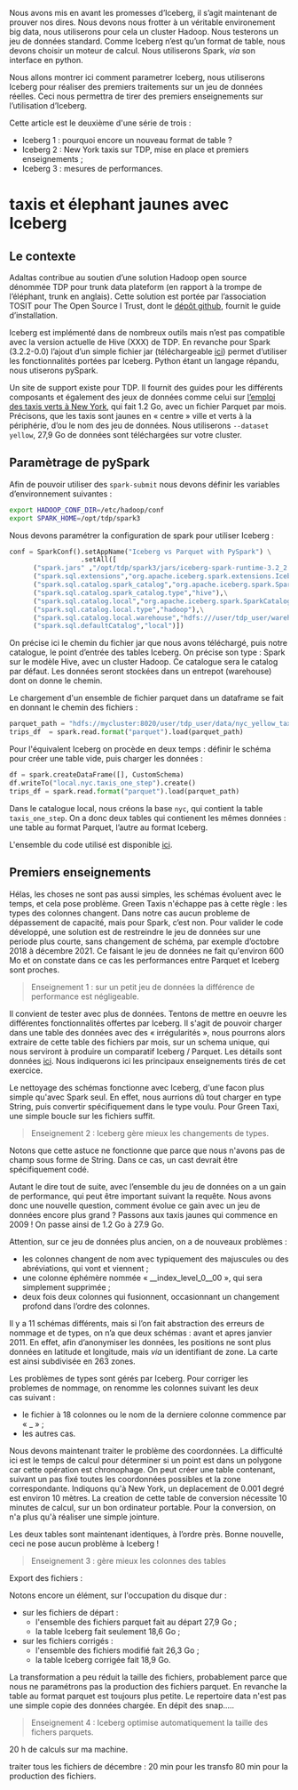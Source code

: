 Nous avons mis en avant les promesses d’Iceberg, il s’agit maintenant de prouver nos dires. Nous devons nous frotter à un véritable environement big data, nous utiliserons pour cela un cluster Hadoop. Nous testerons un jeu de données standard. Comme Iceberg n’est qu’un format de table, nous devons choisir un moteur de calcul. Nous utiliserons Spark, _via_ son interface en python.

Nous allons montrer ici comment parametrer Iceberg, nous utiliserons Iceberg pour réaliser des premiers traitements sur un jeu de données réelles. Ceci nous permettra de tirer des premiers enseignements sur l’utilisation d’Iceberg.

Cette article est le deuxième d'une série de trois :

* Iceberg 1 : pourquoi encore un nouveau format de table ? 
* Iceberg 2 : New York taxis sur TDP, mise en place et premiers enseignements ;
* Iceberg 3 : mesures de performances.

# taxis et élephant jaunes avec Iceberg


## Le contexte

Adaltas contribue au soutien d’une solution Hadoop open source dénommée TDP pour trunk data plateform (en rapport à la trompe de l’éléphant, trunk en  anglais). Cette solution est portée par l’association TOSIT pour The Open Source I Trust, dont le [dépôt github](https://github.com/TOSIT-IO/tdp-getting-started/), fournit le guide d’installation.

Iceberg est implémenté dans de nombreux outils mais n’est pas compatible avec la version actuelle de Hive (XXX) de TDP. En revanche pour Spark (3.2.2-0.0) l’ajout d’un simple fichier jar (téléchargeable [ici](https://iceberg.apache.org/releases/#downloads)) permet d’utiliser les fonctionnalités portées par Iceberg. Python étant un langage répandu, nous utiserons pySpark.

Un site de support existe pour TDP. Il fournit des guides pour les différents composants et également des jeux de données comme celui sur [l’emploi des taxis verts à New York](https://www.alliage.io/en/academy/datasets/ny-green-taxi), qui fait 1.2 Go, avec un fichier Parquet par mois. Précisons, que les taxis sont jaunes en « centre » ville et verts à la périphérie, d’ou le nom des jeu de données. Nous utiliserons `--dataset yellow`, 27,9 Go de données sont téléchargées sur votre cluster.


## Paramètrage de pySpark

Afin de pouvoir utiliser des `spark-submit` nous devons définir les variables d’environnement suivantes :

```bash
export HADOOP_CONF_DIR=/etc/hadoop/conf
export SPARK_HOME=/opt/tdp/spark3
```

Nous devons paramétrer la configuration de spark pour utiliser Iceberg : 

```python
conf = SparkConf().setAppName("Iceberg vs Parquet with PySpark") \
                  .setAll([
      ("spark.jars" ,"/opt/tdp/spark3/jars/iceberg-spark-runtime-3.2_2.12-1.3.1.jar"),\
      ("spark.sql.extensions","org.apache.iceberg.spark.extensions.IcebergSparkSessionExtensions"),\
      ("spark.sql.catalog.spark_catalog","org.apache.iceberg.spark.SparkSessionCatalog"),\
      ("spark.sql.catalog.spark_catalog.type","hive"),\
      ("spark.sql.catalog.local","org.apache.iceberg.spark.SparkCatalog"),\
      ("spark.sql.catalog.local.type","hadoop"),\
      ("spark.sql.catalog.local.warehouse","hdfs:///user/tdp_user/warehouse_hadoop_iceberg"),\
      ("spark.sql.defaultCatalog","local")])
```

On précise ici le chemin du fichier jar que nous avons téléchargé, puis notre catalogue, le point d’entrée des tables Iceberg. On précise son type : Spark sur le modèle Hive, avec un cluster Hadoop. Ce catalogue sera le catalog par défaut. Les données seront stockées dans un entrepot (warehouse) dont on donne le chemin. 

Le chargement d'un ensemble de fichier parquet dans un dataframe se fait en donnant le chemin des fichiers :

```python
parquet_path = "hdfs://mycluster:8020/user/tdp_user/data/nyc_yellow_taxi_trip/*.parquet"
trips_df  = spark.read.format("parquet").load(parquet_path)
```

Pour l'équivalent Iceberg on procède en deux temps : définir le schéma pour créer une table vide, puis charger les données :

```python
df = spark.createDataFrame([], CustomSchema)
df.writeTo("local.nyc.taxis_one_step").create()
trips_df = spark.read.format("parquet").load(parquet_path)
```

Dans le catalogue local, nous créons la base `nyc`, qui contient la table `taxis_one_step`. 
On a donc deux tables qui contienent les mêmes données : une table au format Parquet, l’autre au format Iceberg.

L'ensemble du code utilisé est disponible [ici](https://github.com/Parreirac/yellow_taxi_iceberg).

## Premiers enseignements


Hélas, les choses ne sont pas aussi simples, les schémas évoluent avec le temps, et cela pose problème. Green Taxis n'échappe pas à cette règle : les types des colonnes changent. Dans notre cas aucun probleme de dépassement de capacité, mais pour Spark, c’est non. Pour valider le code développé, une solution est de restreindre le jeu de données sur une periode plus courte, sans changement de schéma, par exemple d’octobre 2018 à décembre 2021. Ce faisant le jeu de données ne fait qu'environ 600 Mo et on constate dans ce cas les performances entre Parquet et Iceberg sont proches.

> Enseignement 1 : sur un petit jeu de données la différence de performance est négligeable.

Il convient de tester avec plus de données. Tentons de mettre en oeuvre les différentes fonctionnalités offertes par Iceberg. Il s'agit de pouvoir charger dans une table des données avec des  « irrégularités », nous pourrons alors extraire de cette table des fichiers par mois, sur un schema unique, qui nous serviront à produire un comparatif Iceberg / Parquet. Les détails sont données [ici](https://github.com/Parreirac/yellow_taxi_iceberg/blob/main/readme_fr.md). Nous indiquerons ici les principaux enseignements tirés de cet exercice.

Le nettoyage des schémas fonctionne avec Iceberg, d'une facon plus simple qu'avec Spark seul. En effet, nous aurrions dû tout charger en type String, puis convertir spécifiquement dans le type voulu. Pour Green Taxi, une simple boucle sur les fichiers suffit.

> Enseignement 2 : Iceberg gère mieux les changements de types.

Notons que cette astuce ne fonctionne que parce que nous n'avons pas de champ sous forme de String. Dans ce cas, un cast devrait être spécifiquement codé.

Autant le dire tout de suite, avec l’ensemble du jeu de données on a un gain de performance, qui peut être important suivant la requête. Nous avons donc une nouvelle question, comment évolue ce gain avec un jeu de données encore plus grand ? Passons aux taxis jaunes qui commence en 2009 ! On passe ainsi de 1.2 Go à 27.9 Go.

Attention, sur ce jeu de données plus ancien, on a de nouveaux problèmes :
* les colonnes changent de nom avec typiquement des majuscules ou des abréviations, qui vont et viennent ;
* une colonne éphémère nommée « __index_level_0__00 », qui sera simplement supprimée ;
* deux fois deux colonnes qui fusionnent, occasionnant un changement profond dans l’ordre des colonnes. 

Il y a 11 schémas différents, mais si l’on fait abstraction des erreurs de nommage et de types, on n’a que deux schémas : avant et apres janvier 2011. En effet, afin d’anonymiser les données, les positions ne sont plus données en latitude et longitude, mais _via_ un identifiant de zone. La carte est ainsi subdivisée en 263 zones. 

Les problèmes de types sont gérés par Iceberg. Pour corriger les problemes de nommage, on renomme les colonnes suivant les deux cas suivant : 
- le fichier à 18 colonnes ou le nom de la derniere colonne commence par « _ » ; 
- les autres cas.

Nous devons maintenant traiter le problème des coordonnées. La difficulté ici est le temps de calcul pour déterminer si un point est dans un polygone car cette opération est chronophage.
On peut créer une table contenant, suivant un pas fixé toutes les coordonnées possibles et la zone correspondante. Indiquons qu'à New York, un deplacement de 0.001 degré est environ 10 mètres. La creation de cette table de conversion nécessite 10 minutes de calcul, sur un bon ordinateur portable. Pour la conversion, on n'a plus qu'à réaliser une simple jointure.

Les deux tables sont maintenant identiques, à l’ordre près. Bonne nouvelle, ceci ne pose aucun problème à Iceberg !

> Enseignement 3 : gère mieux les colonnes des tables

Export des fichiers : 

Notons encore un élément, sur l'occupation du disque dur :
* sur les fichiers de départ :
  * l'ensemble des fichiers parquet fait au départ 27,9 Go ;
  * la table Iceberg fait seulement 18,6 Go ;
* sur les fichiers corrigés :
  * l'ensemble des fichiers modifié fait 26,3 Go ;
  * la table Iceberg corrigée fait 18,9 Go.

La transformation a peu réduit la taille des fichiers, probablement parce que nous ne paramétrons pas la production des fichiers parquet. En revanche la table au format parquet est toujours plus petite. Le repertoire data n'est pas une simple copie des données chargée. En dépit des snap.....

> Enseignement 4 : Iceberg optimise automatiquement la taille des fichers parquets.


20 h de calculs sur ma machine.

traiter tous les fichiers de décembre :
20 min pour les transfo
80 min pour la production des fichiers.
